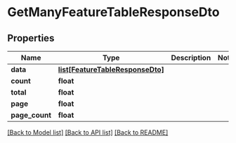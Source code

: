 # GetManyFeatureTableResponseDto

## Properties
Name | Type | Description | Notes
------------ | ------------- | ------------- | -------------
**data** | [**list[FeatureTableResponseDto]**](FeatureTableResponseDto.md) |  | 
**count** | **float** |  | 
**total** | **float** |  | 
**page** | **float** |  | 
**page_count** | **float** |  | 

[[Back to Model list]](../README.md#documentation-for-models) [[Back to API list]](../README.md#documentation-for-api-endpoints) [[Back to README]](../README.md)

